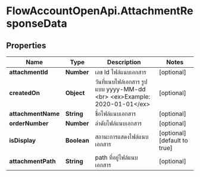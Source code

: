 # FlowAccountOpenApi.AttachmentResponseData

## Properties

Name | Type | Description | Notes
------------ | ------------- | ------------- | -------------
**attachmentId** | **Number** | เลข Id ไฟล์แนบเอกสาร | [optional] 
**createdOn** | **Object** | วันที่แนบไฟล์เอกสาร รูปแบบ yyyy-MM-dd &lt;br&gt; &lt;ex&gt;Example: 2020-01-01&lt;/ex&gt; | [optional] 
**attachmentName** | **String** | ชื่อไฟล์แนบเอกสาร | [optional] 
**orderNumber** | **Number** | ลำดับไฟล์แนบเอกสาร | [optional] 
**isDisplay** | **Boolean** | สถานะการแสดงไฟล์แนบเอกสาร | [optional] [default to true]
**attachmentPath** | **String** | path ที่อยู่ไฟล์แนบเอกสาร | [optional] 


